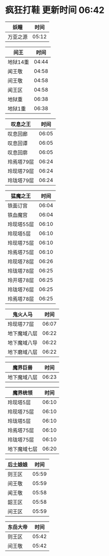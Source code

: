 # 疯狂打鞋 更新时间 06:42

| 妖瞳   | 时间    |
|--------|-------|
| 万亚之源 | 05:12 |

| 间王   | 时间    |
|--------|-------|
| 地狱14重 | 04:44 |
| 闻王敬 | 04:58 |
| 间王敬 | 04:58 |
| 闻王区 | 04:58 |
| 地狱重 | 06:38 |
| 地狱1重 | 06:38 |

| 叹息之王   | 时间    |
|--------|-------|
| 叹息回廊 | 06:05 |
| 叹息回谭 | 06:05 |
| 叹息回廓 | 06:05 |
| 玲焉塔79层 | 06:24 |
| 玲现塔79层 | 06:24 |
| 玲珑塔79层 | 06:24 |

| 猛魔之王   | 时间    |
|--------|-------|
| 铁面订宫 | 06:04 |
| 铁血魔宫 | 06:04 |
| 玲现塔55层 | 06:10 |
| 玲现塔5层 | 06:10 |
| 玲现塔75层 | 06:10 |
| 玲焉塔75层 | 06:10 |
| 玲现塔78层 | 06:26 |
| 玲珑塔78层 | 06:25 |
| 玲开塔78层 | 06:25 |
| 玲珑塔76层 | 06:25 |
| 玲焉塔78层 | 06:25 |

| 鬼火人马   | 时间    |
|--------|-------|
| 玲现塔77层 | 06:07 |
| 地下魔域八层 | 06:22 |
| 地下魔域八导 | 06:22 |
| 地下磨域八层 | 06:22 |

| 魔界巨兽   | 时间    |
|--------|-------|
| 地下魔域八层 | 06:23 |

| 魔界统领   | 时间    |
|--------|-------|
| 玲现塔5层 | 06:10 |
| 玲现塔75层 | 06:10 |
| 玲珑塔5层 | 06:10 |
| 玲焉塔75层 | 06:10 |
| 玲珑塔75层 | 06:10 |
| 地下魔域七层 | 06:20 |

| 后土娘娘   | 时间    |
|--------|-------|
| 则王区 | 05:59 |
| 间王敬 | 05:59 |
| 闻王敬 | 05:58 |
| 韶王区 | 05:58 |
| 间王区 | 05:59 |

| 东岳大帝   | 时间    |
|--------|-------|
| 则王区 | 05:42 |
| 间王敬 | 05:42 |